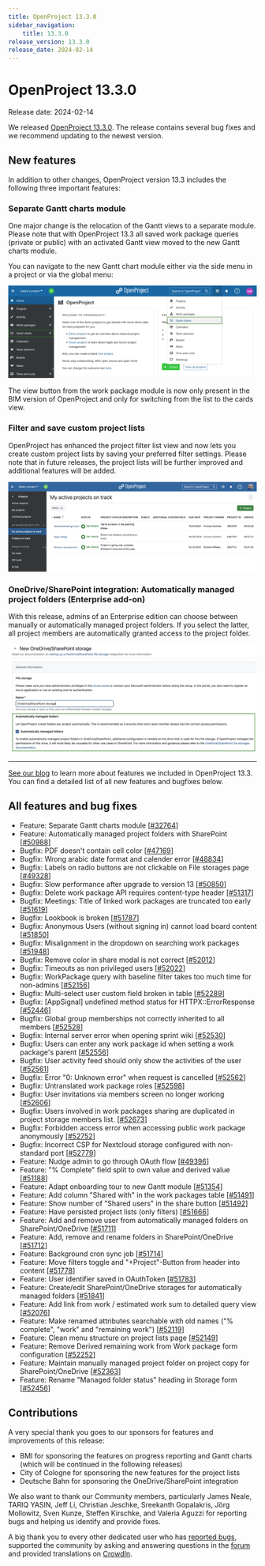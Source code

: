 ```yaml
---
title: OpenProject 13.3.0
sidebar_navigation:
    title: 13.3.0
release_version: 13.3.0
release_date: 2024-02-14
---
```


# OpenProject 13.3.0

Release date: 2024-02-14

We released [OpenProject 13.3.0](https://community.openproject.org/versions/1487).
The release contains several bug fixes and we recommend updating to the newest version.

## New features

In addition to other changes, OpenProject version 13.3 includes the following three important features:

### Separate Gantt charts module

One major change is the relocation of the Gantt views to a separate module. Please note that with OpenProject 13.3 all saved work package queries (private or public) with an activated Gantt view moved to the new Gantt charts module.

You can navigate to the new Gantt chart module either via the side menu in a project or via the global menu:

![OpenProject's Gantt charts module](openproject-user-guide-select-gantt-charts-global.png)

The view button from the work package module is now only present in the BIM version of OpenProject and only for switching from the list to the cards view.

### Filter and save custom project lists

OpenProject has enhanced the project filter list view and now lets you create custom project lists by saving your preferred filter settings. Please note that in future releases, the project lists will be further improved and additional features will be added.

![Filter and save custom project lists with OpenProject](openproject-filter-project-lists.png)

### OneDrive/SharePoint integration: Automatically managed project folders (Enterprise add-on)

With this release, admins of an Enterprise edition can choose between manually or automatically managed project folders. If you select the latter, all project members are automatically granted access to the project folder.

![Project folders for OneDrive/SharePoint with automatically managed permissions](openproject-13-3-sharepoint-onedrive-automatically-managed-project-folders-highlighted.png)

---

[See our blog](https://www.openproject.org/blog/openproject-13-3-release/) to learn more about features we included in OpenProject 13.3. You can find a detailed list of all new features and bugfixes below.

## All features and bug fixes

- Feature: Separate Gantt charts module \[[#32764](https://community.openproject.org/wp/32764)\]
- Feature: Automatically managed project folders with SharePoint \[[#50988](https://community.openproject.org/wp/50988)\]
- Bugfix: PDF doesn't contain cell color \[[#47169](https://community.openproject.org/wp/47169)\]
- Bugfix: Wrong arabic date format and calender error \[[#48834](https://community.openproject.org/wp/48834)\]
- Bugfix: Labels on radio buttons are not clickable on File storages page \[[#49328](https://community.openproject.org/wp/49328)\]
- Bugfix: Slow performance after upgrade to version 13 \[[#50850](https://community.openproject.org/wp/50850)\]
- Bugfix: Delete work package API requires content-type header \[[#51317](https://community.openproject.org/wp/51317)\]
- Bugfix: Meetings: Title of linked work packages are truncated too early \[[#51619](https://community.openproject.org/wp/51619)\]
- Bugfix: Lookbook is broken \[[#51787](https://community.openproject.org/wp/51787)\]
- Bugfix: Anonymous Users (without signing in) cannot load board content \[[#51850](https://community.openproject.org/wp/51850)\]
- Bugfix: Misalignment in the dropdown on searching work packages \[[#51948](https://community.openproject.org/wp/51948)\]
- Bugfix: Remove color in share modal is not correct \[[#52012](https://community.openproject.org/wp/52012)\]
- Bugfix: Timeouts as non privileged users \[[#52022](https://community.openproject.org/wp/52022)\]
- Bugfix: WorkPackage query with baseline filter takes too much time for non-admins \[[#52156](https://community.openproject.org/wp/52156)\]
- Bugfix: Multi-select user custom field broken in table \[[#52289](https://community.openproject.org/wp/52289)\]
- Bugfix: \[AppSignal\] undefined method status for HTTPX::ErrorResponse \[[#52446](https://community.openproject.org/wp/52446)\]
- Bugfix: Global group memberships not correctly inherited to all members \[[#52528](https://community.openproject.org/wp/52528)\]
- Bugfix: Internal server error when opening sprint wiki \[[#52530](https://community.openproject.org/wp/52530)\]
- Bugfix: Users can enter any work package id when setting a work package's parent \[[#52556](https://community.openproject.org/wp/52556)\]
- Bugfix: User activity feed should only show the activities of the user \[[#52561](https://community.openproject.org/wp/52561)\]
- Bugfix: Error "0: Unknown error" when request is cancelled \[[#52562](https://community.openproject.org/wp/52562)\]
- Bugfix: Untranslated work package roles \[[#52598](https://community.openproject.org/wp/52598)\]
- Bugfix: User invitations via members screen no longer working \[[#52606](https://community.openproject.org/wp/52606)\]
- Bugfix: Users involved in work packages sharing are duplicated in project storage members list.  \[[#52673](https://community.openproject.org/wp/52673)\]
- Bugfix: Forbidden access error when accessing public work package anonymously \[[#52752](https://community.openproject.org/wp/52752)\]
- Bugfix: Incorrect CSP for Nextcloud storage configured with non-standard port \[[#52779](https://community.openproject.org/wp/52779)\]
- Feature: Nudge admin to go through OAuth flow \[[#49396](https://community.openproject.org/wp/49396)\]
- Feature: "% Complete" field split to own value and derived value \[[#51188](https://community.openproject.org/wp/51188)\]
- Feature: Adapt onboarding tour to new Gantt module \[[#51354](https://community.openproject.org/wp/51354)\]
- Feature: Add column "Shared with" in the work packages table \[[#51491](https://community.openproject.org/wp/51491)\]
- Feature: Show number of "Shared users" in the share button \[[#51492](https://community.openproject.org/wp/51492)\]
- Feature: Have persisted project lists (only filters) \[[#51666](https://community.openproject.org/wp/51666)\]
- Feature: Add and remove user from automatically managed folders on SharePoint/OneDrive \[[#51711](https://community.openproject.org/wp/51711)\]
- Feature: Add, remove and rename folders in SharePoint/OneDrive \[[#51712](https://community.openproject.org/wp/51712)\]
- Feature: Background cron sync job \[[#51714](https://community.openproject.org/wp/51714)\]
- Feature: Move filters toggle and "+Project"-Button from header into content \[[#51778](https://community.openproject.org/wp/51778)\]
- Feature: User identifier saved in OAuthToken \[[#51783](https://community.openproject.org/wp/51783)\]
- Feature: Create/edit SharePoint/OneDrive storages for automatically managed folders \[[#51841](https://community.openproject.org/wp/51841)\]
- Feature: Add link from work / estimated work sum to detailed query view \[[#52076](https://community.openproject.org/wp/52076)\]
- Feature: Make renamed attributes searchable with old names ("% complete", "work" and "remaining work") \[[#52119](https://community.openproject.org/wp/52119)\]
- Feature: Clean menu structure on project lists page \[[#52149](https://community.openproject.org/wp/52149)\]
- Feature: Remove Derived remaining work from Work package form configuration \[[#52252](https://community.openproject.org/wp/52252)\]
- Feature: Maintain manually managed project folder on project copy for SharePoint/OneDrive \[[#52363](https://community.openproject.org/wp/52363)\]
- Feature: Rename "Managed folder status" heading in Storage form \[[#52456](https://community.openproject.org/wp/52456)\]

## Contributions

A very special thank you goes to our sponsors for features and improvements of this release:

- BMI for sponsoring the features on progress reporting and Gantt charts (which will be continued in the following releases)
- City of Cologne for sponsoring the new features for the project lists
- Deutsche Bahn for sponsoring the OneDrive/SharePoint integration

We also want to thank our Community members, particularly James Neale, TARIQ YASIN, Jeff Li, Christian Jeschke, Sreekanth Gopalakris, Jörg Mollowitz, Sven Kunze, Steffen Kirschke, and Valeria Aguzzi for reporting bugs and helping us identify and provide fixes.

A big thank you to every other dedicated user who has [reported bugs](../../../development/report-a-bug), supported the community by asking and answering questions in the [forum](https://community.openproject.org/projects/openproject/boards) and provided translations on [CrowdIn](https://crowdin.com/projects/opf).
